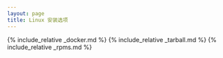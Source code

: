 ```yaml
---
layout: page
title: Linux 安装选项
---
```


{% include_relative _docker.md %}
{% include_relative _tarball.md %}
{% include_relative _rpms.md %}
